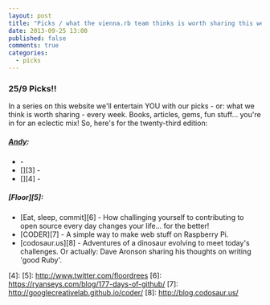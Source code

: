 ```yaml
---
layout: post
title: "Picks / what the vienna.rb team thinks is worth sharing this week"
date: 2013-09-25 13:00
published: false
comments: true
categories:
  - picks
---
```


### 25/9 Picks!!

In a series on this website we'll entertain YOU with our picks - or: what we think is worth sharing - every week.
Books, articles, gems, fun stuff... you're in for an eclectic mix! So, here's for the twenty-third edition:

##### [Andy][1]:
  - [][2] - 
  - [][3] - 
  - [][4] - 
  
##### [Floor][5]:
  - [Eat, sleep, commit][6] - How challinging yourself to contributing to open source every day changes your life... for the better!
  - [CODER][7] - A simple way to make web stuff on Raspberry Pi.
  - [codosaur.us][8] - Adventures of a dinosaur evolving to meet today's challenges. Or actually: Dave Aronson sharing his thoughts on writing 'good Ruby'. 
  
[1]: http://www.twitter.com/pxlpnk
[2]: 
[3]:
[4]:
[5]: http://www.twitter.com/floordrees
[6]: https://ryanseys.com/blog/177-days-of-github/
[7]: http://googlecreativelab.github.io/coder/
[8]: http://blog.codosaur.us/